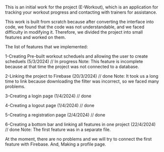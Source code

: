 
This is an initial work for the project (E-Workout), which is an application for tracking your workout progress and contacting with trainers for assistance.

This work is built from scratch because after converting the interface into code, we found that the code was not understandable, and we faced difficulty in modifying it.
Therefore, we divided the project into small features and worked on them.


The list of features that we implemented:

1-Creating Pre-built workout scheduels and allowing the user to create scheduels (5/3/2024) // In progress
Note: This feature is incomplete because at that time the project was not connected to a database.


2-Linking the project to Firebase (20/3/2024) // done
Note: It took us a long time to link because downloading the filter was incorrect, so we faced many problems.

3-Creating a login page (1/4/2024) // done

4-Creating a logout page (1/4/2024) // done

5-Creating a registration page (2/4/2024) // done

6-Creating a bottom bar and linking all features in one project (22/4/2024) // done
Note: The first feature was in a separate file.



At the moment, there are no problems and we will try to connect the first feature with Firebase.
And, Making a profile page.
